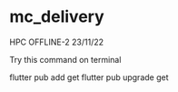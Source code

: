 # mc_delivery

HPC OFFLINE-2 23/11/22

Try this command on terminal

flutter pub add get
flutter pub upgrade get
